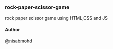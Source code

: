 ### rock-paper-scissor-game
rock paper scissor game using HTML,CSS and JS




#### Author

[@nisabmohd](https://github.com/nisabmohd)
